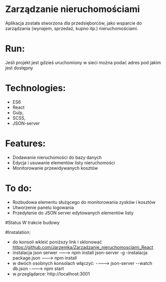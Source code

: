 ﻿# Zarządzanie nieruchomościami

Aplikacja została stworzona dla przedsięborców, jako wsparcie do zarządzania (wynajem, sprzedaż, kupno itp.) nieruchomościami.

# Run: 
Jeśli projekt jest gdzieś uruchomiony w sieci można podać adres pod jakim jest dostępny

# Technologies: 
- ES6
- React
- Gulp,
- SCSS,
- JSON-server

# Features:

- Dodawanie nieruchomości do bazy danych
- Edycja i usuwanie elementów listy nieruchomości
- Monitorowanie przewidywanych kosztów

# To do:

- Rozbudowa elementu służącego do monitorowania zysków i kosztów
- Utworzenie panelu logowania
- Przedyłanie do JSON server edytowanych elementów listy

#Status
W trakcie budowy 

#Instalation:

- do konsoli wkleić poniższy link i sklonować
https://github.com/Jarzemka/Zarzadzanie_nieruchomosciami_React
- instalacja json serwer ---> npm install json-server -g
-instalacja package.json ---> npm install
- w dwóch osobnych konsolach włączyć:
	----> json-server --watch db.json 
	----> npm start	
- w przeglądarce: http://localhost:3001
